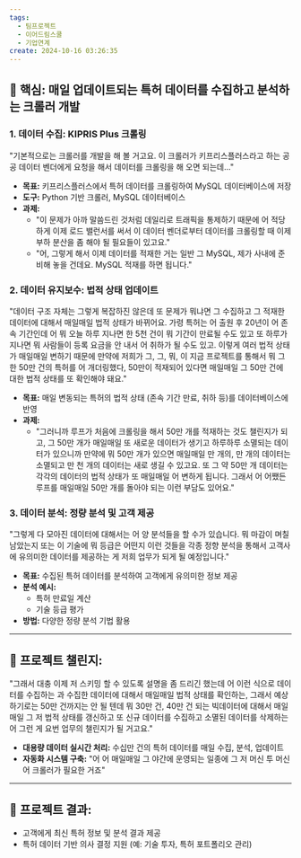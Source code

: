 ```yaml
---
tags:
  - 팀프로젝트
  - 이어드림스쿨
  - 기업연계
create: 2024-10-16 03:26:35
---
```

## 📌 핵심: 매일 업데이트되는 특허 데이터를 수집하고 분석하는 크롤러 개발

### 1. 데이터 수집: KIPRIS Plus 크롤링

"기본적으로는 크롤러를 개발을 해 볼 거고요. 이 크롤러가 키프리스플러스라고 하는 공공 데이터 벤더에게 요청을 해서 데이터를 크롤링을 해 오면 되는데..."

- **목표:**  키프리스플러스에서 특허 데이터를 크롤링하여 MySQL 데이터베이스에 저장
- **도구:** Python 기반 크롤러, MySQL 데이터베이스
- **과제:**
    - "이 문제가 아까 말씀드린 것처럼 데일리로 트래픽을 통제하기 때문에 어 적당하게 이제 로드 밸런서를 써서 이 데이터 벤더로부터 데이터를 크롤링할 때 이제 부하 분산을 좀 해야 될 필요들이 있고요."
    - "어, 그렇게 해서 이제 데이터를 적재한 거는 일반 그 MySQL, 제가 사내에 준비해 놓을 건데요. MySQL 적재를 하면 됩니다." 

### 2. 데이터 유지보수: 법적 상태 업데이트

"데이터 구조 자체는 그렇게 복잡하진 않은데 또 문제가 뭐냐면 그 수집하고 그 적재한 데이터에 대해서 매일매일 법적 상태가 바뀌어요. 가령 특허는 어 출원 후 20년이 어 존속 기간인데 어 뭐 오늘 하루 지나면 한 5천 건이 뭐 기간이 만료될 수도 있고 또 하루가 지나면 뭐 사람들이 등록 요금을 안 내서 어 취하가 될 수도 있고. 이렇게 여러 법적 상태가 매일매일 변하기 때문에 만약에 저희가 그, 그, 뭐, 이 지금 프로젝트를 통해서 뭐 그 한 50만 건의 특허를 어 개더링했다, 50만이 적재되어 있다면 매일매일 그 50만 건에 대한 법적 상태를 또 확인해야 돼요."

- **목표:**  매일 변동되는 특허의 법적 상태 (존속 기간 만료, 취하 등)를 데이터베이스에 반영
- **과제:**
    - "그러니까 루프가 처음에 크롤링을 해서 50만 개를 적재하는 것도 챌린지가 되고, 그 50만 개가 매일매일 또 새로운 데이터가 생기고 하루하루 소멸되는 데이터가 있으니까 만약에 뭐 50만 개가 있으면 매일매일 만 개의, 만 개의 데이터는 소멸되고 만 천 개의 데이터는 새로 생길 수 있고요. 또 그 약 50만 개 데이터는 각각의 데이터의 법적 상태가 또 매일매일 어 변하게 됩니다. 그래서 어 어쨌든 루프를 매일매일 50만 개를 돌아야 되는 이런 부담도 있어요."

### 3. 데이터 분석: 정량 분석 및 고객 제공

"그렇게 다 모아진 데이터에 대해서는 어 양 분석들을 할 수가 있습니다. 뭐 마감이 며칠 남았는지 또는 이 기술에 뭐 등급은 어떤지 이런 것들을 각종 정향 분석을 통해서 고객사에 유의미한 데이터를 제공하는 게 저희 업무가 되게 될 예정입니다."

- **목표:**  수집된 특허 데이터를 분석하여 고객에게 유의미한 정보 제공
- **분석 예시:**
    - 특허 만료일 계산
    - 기술 등급 평가
- **방법:**  다양한 정량 분석 기법 활용
---

## 🎯 프로젝트 챌린지: 

"그래서 대충 이제 저 스키밍 할 수 있도록 설명을 좀 드리긴 했는데 어 이런 식으로 데이터를 수집하는 과 수집한 데이터에 대해서 매일매일 법적 상태를 확인하는, 그래서 예상하기로는 50만 건까지는 안 될 텐데 뭐 30만 건, 40만 건 되는 빅데이터에 대해서 매일매일 그 저 법적 상태를 갱신하고 또 신규 데이터를 수집하고 소멸된 데이터를 삭제하는 어 그런 게 요번 업무의 챌린지가 될 거고요."

- **대용량 데이터 실시간 처리:** 수십만 건의 특허 데이터를 매일 수집, 분석, 업데이트
- **자동화 시스템 구축:** "어 어 매일매일 그 야간에 운영되는 일종에 그 저 머신 투 머신 어 크롤러가 필요한 거죠" 
---

## 🚀 프로젝트 결과: 

- 고객에게 최신 특허 정보 및 분석 결과 제공
- 특허 데이터 기반 의사 결정 지원 (예: 기술 투자, 특허 포트폴리오 관리)




